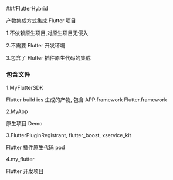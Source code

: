 ###FlutterHybrid

产物集成方式集成 Flutter 项目

1.不依赖原生项目,对原生项目无侵入

2.不需要 Flutter 开发环境

3.包含了 Flutter 插件原生代码的集成

### 包含文件

1.MyFlutterSDK

Flutter build ios 生成的产物, 包含 APP.framework Flutter.framework

2.MyApp

原生项目 Demo

3.FlutterPluginRegistrant, flutter_boost, xservice_kit

Flutter 插件原生代码 pod

4.my_flutter

Flutter 开发项目

